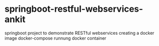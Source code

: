 # springboot-restful-webservices-ankit
 springboot project to demonstrate RESTful webservices
 creating a docker image
 docker-compose
 runnung docker container
